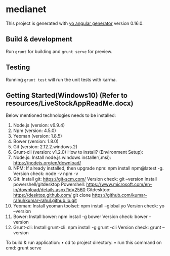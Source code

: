 # medianet

This project is generated with [yo angular generator](https://github.com/yeoman/generator-angular)
version 0.16.0.

## Build & development

Run `grunt` for building and `grunt serve` for preview.

## Testing

Running `grunt test` will run the unit tests with karma.

## Getting Started(Windows10) (Refer to resources/LiveStockAppReadMe.docx)
Below mentioned technologies needs to be installed:
1.	Node.js (version: v6.9.4)
2.	Npm (version: 4.5.0)
3.	Yeoman (version: 1.8.5)
4.	Bower (version: 1.8.0)
5.	Git (version: 2.12.2.windows.2)
6.	Grunt-cli (version: v1.2.0)
How to install? (Environment Setup):
1.	Node.js: Install node.js windows installer(.msi): https://nodejs.org/en/download/
2.	NPM: If already installed, then upgrade npm: npm install npm@latest -g.
Version check:
node -v
npm -v
3.	Git: Install git: https://git-scm.com/
Version check: git –version
Install powershell/gitdesktop
Powershell: https://www.microsoft.com/en-in/download/details.aspx?id=2560
Gitdesktop: https://desktop.github.com/
git clone https://github.com/kumar-rahul/kumar-rahul.github.io.git
4.	Yeoman: Install yeoman toolset: npm install –global yo
Version check: yo –version
5.	Bower: Install bower: npm install -g bower
Version check: bower –version
6.	Grunt-cli: Install grunt-cli: npm install -g grunt -cli
Version check: grunt –version

To build & run application:
•	cd to project directory.
•	run this command on cmd: grunt serve
 
